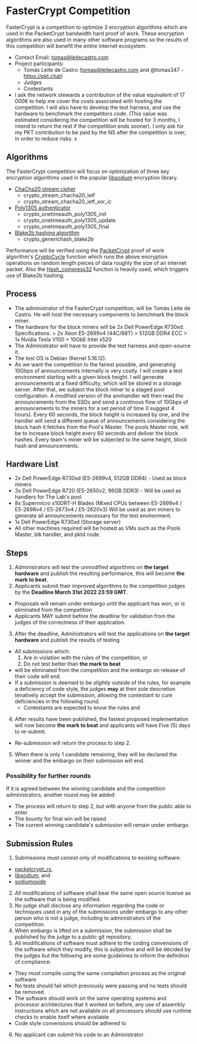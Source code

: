 # FasterCrypt Competition
FasterCrypt is a competition to optimize 3 encryption algorithms which are used in the PacketCrypt bandwidth hard proof of work. These encryption algorithms are also used in many other software programs so the results of this competition will benefit the entire internet ecosystem.

* Contact Email: tomas@leitecastro.com
* Project participants:
  * Tomás Leite de Castro (tomas@leitecastro.com and @tomas347 - https://pkt.chat)
  * Judges 
  * Contestants
* I ask the network stewards a contribution of the value equivalent of 17 000€ to help me cover the costs associated with hosting the competition. I will also have to develop the test harness, and use the hardware to benchmark the competitors code. (This value was estimated considering the competition will be hosted for 3 months, I intend to return the rest if the competition ends sooner). I only ask for my PKT contribution to be paid by the NS after the competition is over, in order to reduce risks. 
x
## Algorithms
The FasterCrypt competition will focus on optimization of three key encryption algorithms used in the popular [libsodium](https://libsodium.gitbook.io/doc/) encryption library.

* [ChaCha20 stream cipher](https://libsodium.gitbook.io/doc/advanced/stream_ciphers/chacha20)
  * crypto_stream_chacha20_ietf
  * crypto_stream_chacha20_ietf_xor_ic
* [Poly1305 authenticator](https://libsodium.gitbook.io/doc/advanced/poly1305)
  * crypto_onetimeauth_poly1305_init
  * crypto_onetimeauth_poly1305_update
  * crypto_onetimeauth_poly1305_final
* [Blake2b hashing algorithm](https://libsodium.gitbook.io/doc/hashing/generic_hashing)
  * crypto_generichash_blake2b

Performance will be verified using the [PacketCrypt](https://github.com/cjdelisle/packetcrypt_rs) proof of work algorithm's [CryptoCycle](https://github.com/cjdelisle/packetcrypt_rs/blob/024debf273b4be8efac6a5bfa7f66ba323e074eb/packetcrypt-sys/packetcrypt/src/CryptoCycle.c#L44) function which runs the above encryption operations on random length pieces of data roughly the size of an internet packet. Also the [Hash_compress32](https://github.com/cjdelisle/packetcrypt_rs/blob/02c00a9fefcd8ebbd5d39b559d27863bcfe2bd2e/packetcrypt-sys/packetcrypt/src/Hash.c) function is heavily used, which triggers use of Blake2b hashing.

## Process
* The administrator of the FasterCrypt competition, will be Tomás Leite de Castro. He will host the necessary components to benchmark the block miner.
* The hardware for the block miners will be 2x Dell PowerEdge R730xd.
    Specifications:
        > 2x Xeon E5-2699v4 (44C/88T)
        > 512GB DDR4 ECC
        > 1x Nvidia Tesla V100
        > 10GbE Intel x520
* The Administrator will have to provide the test harness and open-source it. 
* The test OS is Debian (Kernel 5.16.12).
* As we want the competition to the fairest possible, and generating 10Gbps of announcements internally is very costly. I will create a test environment starting with a given block height. I will generate announcements at a fixed difficulty, which will be stored in a storage server. After that, we subject the block miner to a staged pool configuration. A modified version of the annhandler will then read the announcements from the SSDs and send a continous flow of 10Gbps of announcements to the miners for a set period of time (I suggest 4 hours). Every 60 seconds, the block height is increased by one, and the handler will send a different queue of announcements considering the block hash it fetches from the Pool's Master. The pools Master role, will be to increase block height every 60 seconds and deliver the block hashes. Every team's miner will be subjected to the same height, block hash and announcements.

## Hardware List
* 2x Dell PowerEdge R730xd (E5-2699v4, 512GB DDR4) - Used as block miners
* 3x Dell PowerEdge R720 (E5-2650v2, 96GB DDR3) - Will be used as handlers for The Lab's pool
* 8x Supermicro x10DRT-H Blades (Mixed CPUs between E5-2699v4 / E5-2698v4 / E5-2673v4 / E5-2620v3) Will be used as ann miners to generate all announcements necessary for the test environment. 
* 1x Dell PowerEdge R730xd (Storage server)
* All other machines required will be hosted as VMs such as the Pools Master, blk handler, and pktd node.

## Steps
1. Administrators will test the unmodified algorithms on **the target hardware** and publish the resulting performance, this will become **the mark to beat**.
2. Applicants submit their improved algorithms to the competition judges by the **Deadline March 31st 2022 23:59 GMT**.
  * Proposals will remain under embargo until the applicant has won, or is eliminated from the competition
  * Applicants MAY submit before the deadline for validation from the judges of the correctness of their application.
3. After the deadline, Administrators will test the applications on **the target hardware** and publish the results of testing
  * All submissions which:
    1. Are in violation with the rules of the competition, or
    2. Do not test better than **the mark to beat**
  * will be eliminated from the competition and the embargo on release of their code will end.
  * If a submission is deemed to be *slightly* outside of the rules, for example a deficiency of code style, the judges **may** at their sole descretion tenatively accept the submission, allowing the contestant to cure deficiencies in the following round.
    * Contestants are expected to know the rules and 
4. After results have been published, the fastest proposed implementation will now become **the mark to beat** and applicants will have Five (5) days to re-submit.
  * Re-submission will return the process to step 2.
5. When there is only 1 candidate remaining, they will be declared the winner and the embargo on their submission will end.

### Possibility for further rounds
If it is agreed between the winning candidate and the competition administrators, another round may be added:
  * The process will return to step 2, but with anyone from the public able to enter
  * The bounty for final win will be raised
  * The current winning candidate's submission will remain under embargo

## Submission Rules
1. Submissions must consist only of modifications to existing software:
  * [packetcrypt_rs](https://github.com/cjdelisle/packetcrypt_rs/),
  * [libsodium](https://github.com/jedisct1/libsodium/), and
  * [sodiumoxide](https://github.com/sodiumoxide/sodiumoxide/)
2. All modifications of software shall bear the same open source license as the software that is being modified.
3. No judge shall disclose any information regarding the code or techniques used in any of the submissions under embargo to any other person who is not a judge, including to administrators of the competition.
4. When embargo is lifted on a submission, the submission shall be published by the judge to a public git repository.
5. All modifications of software must adhere to the coding convensions of the software which they modify, this is subjective and will be decided by the judges but the following are some guidelines to inform the definition of compliance:
  * They must compile using the same compilation process as the original software
  * No tests should fail which previously were passing and no tests should be removed
  * The software should work on the same operating systems and processor architectures that it worked on before, any use of assembly instructions which are not available on all processors should use runtime checks to enable itself where available
  * Code style convensions should be adhered to
6. No applicant can submit his code to an Administrator.
